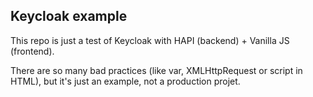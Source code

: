 ## Keycloak example

This repo is just a test of Keycloak with HAPI (backend) + Vanilla JS (frontend). 

There are so many bad practices (like var, XMLHttpRequest or script in HTML), but it's just an example, not a production projet. 


